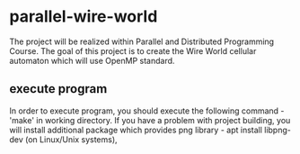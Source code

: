 # parallel-wire-world
The project will be realized within Parallel and Distributed Programming Course. The goal of this project is to create the Wire World cellular automaton which will use OpenMP standard.
## execute program
In order to execute program, you should execute the following command - 'make' in working directory.
If you have a problem with project building, you will install additional package which provides png library - apt install libpng-dev (on Linux/Unix systems), 
